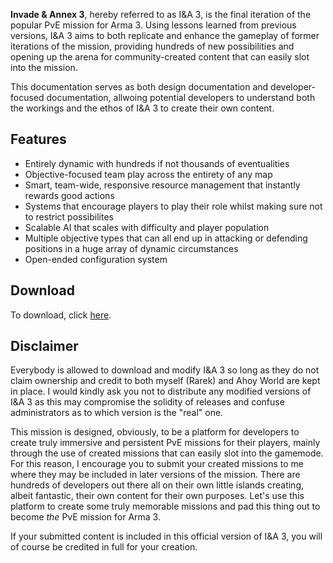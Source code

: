 **Invade & Annex 3**, hereby referred to as I&A 3, is the final iteration of the popular PvE mission for Arma 3. Using lessons learned from previous versions, I&A 3 aims to both replicate and enhance the gameplay of former iterations of the mission, providing hundreds of new possibilities and opening up the arena for community-created content that can easily slot into the mission.

This documentation serves as both design documentation and developer-focused documentation, allwoing potential developers to understand both the workings and the ethos of I&A 3 to create their own content.

## Features

* Entirely dynamic with hundreds if not thousands of eventualities
* Objective-focused team play across the entirety of any map
* Smart, team-wide, responsive resource management that instantly rewards good actions
* Systems that encourage players to play their role whilst making sure not to restrict possibilites
* Scalable AI that scales with difficulty and player population
* Multiple objective types that can all end up in attacking or defending positions in a huge array of dynamic circumstances
* Open-ended configuration system

## Download

To download, click [here](https://github.com/jpwilliams/I-A-3/archive/master.zip).

## Disclaimer

Everybody is allowed to download and modify I&A 3 so long as they do not claim ownership and credit to both myself (Rarek) and Ahoy World are kept in place. I would kindly ask you not to distribute any modified versions of I&A 3 as this may compromise the solidity of releases and confuse administrators as to which version is the "real" one.

This mission is designed, obviously, to be a platform for developers to create truly immersive and persistent PvE missions for their players, mainly through the use of created missions that can easily slot into the gamemode. For this reason, I encourage you to submit your created missions to me where they may be included in later versions of the mission. There are hundreds of developers out there all on their own little islands creating, albeit fantastic, their own content for their own purposes. Let's use this platform to create some truly memorable missions and pad this thing out to become *the* PvE mission for Arma 3.

If your submitted content is included in this official version of I&A 3, you will of course be credited in full for your creation.
